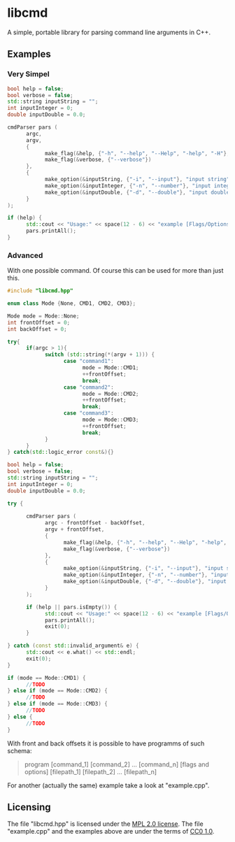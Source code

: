 # libcmd
A simple, portable library for parsing command line arguments in C++.

## Examples
### Very Simpel

```cpp
bool help = false;
bool verbose = false;
std::string inputString = "";
int inputInteger = 0;
double inputDouble = 0.0;

cmdParser pars (
      argc,
      argv,
      {
            make_flag(&help, {"-h", "--help", "--Help", "-help", "-H"}, "Shows this message"),
            make_flag(&verbose, {"--verbose"})
      },
      {
            make_option(&inputString, {"-i", "--input"}, "input string"),
            make_option(&inputInteger, {"-n", "--number"}, "input integer"), 
            make_option(&inputDouble, {"-d", "--double"}, "input double")
      }
);

if (help) {
      std::cout << "Usage:" << space(12 - 6) << "example [Flags/Options]" << std::endl;
      pars.printAll();
}
```

### Advanced
With one possible command. Of course this can be used for more than just this.
```cpp
#include "libcmd.hpp"

enum class Mode {None, CMD1, CMD2, CMD3};

Mode mode = Mode::None;
int frontOffset = 0;
int backOffset = 0;

try{
      if(argc > 1){
            switch (std::string(*(argv + 1))) {
                  case "command1":
                        mode = Mode::CMD1;
                        ++frontOffset;
                        break;
                  case "command2":
                        mode = Mode::CMD2;
                        ++frontOffset;
                        break;
                  case "command3":
                        mode = Mode::CMD3;
                        ++frontOffset;
                        break;
            }
      }
} catch(std::logic_error const&){}

bool help = false;
bool verbose = false;
std::string inputString = "";
int inputInteger = 0;
double inputDouble = 0.0;

try {
      
      cmdParser pars (
            argc - frontOffset - backOffset,
            argv + frontOffset,
            {
                  make_flag(&help, {"-h", "--help", "--Help", "-help", "-H"}, "Shows this message"),
                  make_flag(&verbose, {"--verbose"})
            },
            {
                  make_option(&inputString, {"-i", "--input"}, "input string"),
                  make_option(&inputInteger, {"-n", "--number"}, "input integer"), 
                  make_option(&inputDouble, {"-d", "--double"}, "input double")
            }
      );

      if (help || pars.isEmpty()) {
            std::cout << "Usage:" << space(12 - 6) << "example [Flags/Options]" << std::endl;
            pars.printAll();
            exit(0);
      }

} catch (const std::invalid_argument& e) {
      std::cout << e.what() << std::endl;
      exit(0);
}

if (mode == Mode::CMD1) {
      //TODO
} else if (mode == Mode::CMD2) {
      //TODO
} else if (mode == Mode::CMD3) {
      //TODO
} else {
      //TODO
}
```
With front and back offsets it is possible to have programms of such schema:
> program [command_1] [command_2] ... [command_n] [flags and options] [filepath_1] [filepath_2] ... [filepath_n]

For another (actually the same) example take a look at "example.cpp".

## Licensing
The file "libcmd.hpp" is licensed under the [MPL 2.0 license](https://mozilla.org/MPL/2.0/).
The file "example.cpp" and the examples above are under the terms of [CC0 1.0](https://creativecommons.org/publicdomain/zero/1.0/).